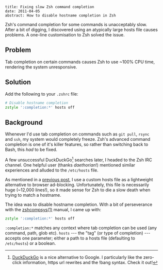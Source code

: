 ```metadata
title: Fixing slow Zsh command completion
date: 2011-04-05
abstract: How to disable hostname completion in Zsh
```

Zsh's command completion for some commands is unacceptably slow. After a bit of
digging, I discovered using an atypically large hosts file causes problems.
A one-line customisation to Zsh solved the issue.

## Problem

Tab completion on certain commands causes Zsh to use ~100% CPU time, rendering
the system unresponsive.

## Solution

Add the following to your `.zshrc` file:

```zsh
# Disable hostname completion
zstyle ':completion:*' hosts off
```

## Background

Whenever I'd use tab completion on commands such as `git pull`, `rsync` and
`ssh`, my system would completely freeze. Zsh's advanced command completion is
one of it's killer features, so rather than switching back to Bash, this *had*
to be fixed.

A few unsuccessful DuckDuckGo[^1] searches later, I headed to the Zsh IRC
channel. One helpful user (thanks *daethorian*!) mentioned similar experiences
and alluded to the `/etc/hosts` file.

As mentioned in a [previous post][1], I use a custom hosts file as a lightweight
alternative to browser ad-blocking. Unfortunately, this file is necessarily huge
(~12,000 lines!), so it made sense for Zsh to die a slow death when trying to
match a hostname.

The idea was to disable hostname completion. With a bit of perseverance with
the [zshcompsys(1)][2] manual, I came up with:

```zsh
zstyle ':completion:*' hosts off
```

`:completion:*` matches any context where tab completion can be used (any
command, path, glob etc). `hosts` --- the "tag" (or type of completion) ---
accepts one parameter; either a path to a hosts file (defaulting to
`/etc/hosts`) or a boolean.

  [^1]: [DuckDuckGo][3] is a nice alternative to Google. I particularly like the
        zero-click information, https url rewrites and the !bang syntax. Check
        it out!

  [1]: /hosts-adblock
  [2]: https://duckduckgo.com/?q=!man+zshcompsys
  [3]: https://duckduckgo.com/?q=zsh+tab+completion+slow
